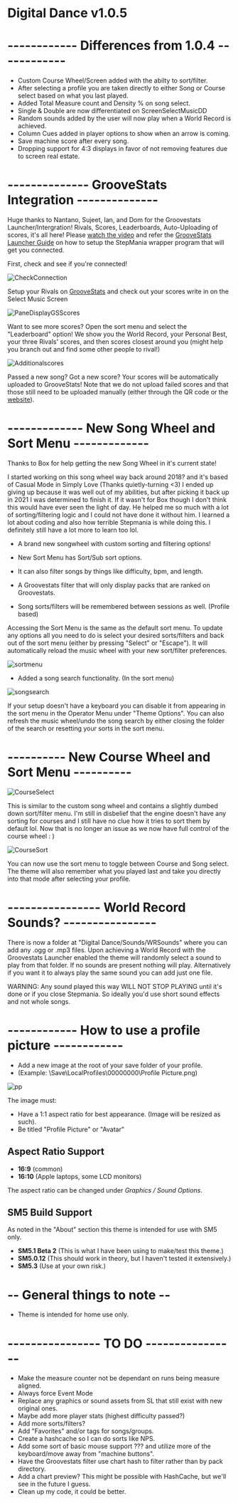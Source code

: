 # Digital Dance v1.0.5

# ------------ Differences from 1.0.4 ------------
- Custom Course Wheel/Screen added with the abilty to sort/filter.
- After selecting a profile you are taken directly to either Song or Course select based on what you last played.
- Added Total Measure count and Density % on song select.
- Single & Double are now differentiated on ScreenSelectMusicDD
- Random sounds added by the user will now play when a World Record is achieved.
- Column Cues added in player options to show when an arrow is coming.
- Save machine score after every song.
- Dropping support for 4:3 displays in favor of not removing features due to screen real estate.


# -------------- GrooveStats Integration --------------
Huge thanks to Nantano, Sujeet, Ian, and Dom for the Groovestats Launcher/Intergration!
Rivals, Scores, Leaderboards, Auto-Uploading of scores, it's all here! Please [watch the video](https://www.youtube.com/watch?v=8yMzp7xMQq0) and refer the [GrooveStats Launcher Guide](https://github.com/GrooveStats/gslauncher#readme) on how to setup the StepMania wrapper program that will get you connected.

First, check and see if you're connected!

![CheckConnection](https://i.imgur.com/QQOsCG9.png)

Setup your Rivals on [GrooveStats](https://groovestats.com/index.php?page=register&action=update) and check out your scores write in on the Select Music Screen

![PaneDisplayGSScores](https://i.imgur.com/BrTCdFy.png)

Want to see more scores? Open the sort menu and select the "Leaderboard" option! We show you the World Record, your Personal Best, your three Rivals' scores, and then scores closest around you (might help you branch out and find some other people to rival!)

![Additionalscores](https://i.imgur.com/YOiiCcr.png)

Passed a new song? Got a new score? Your scores will be automatically uploaded to GrooveStats! Note that we do not upload failed scores and that those still need to be uploaded manually (either through the QR code or the [website](https://groovestats.com/)).

# ------------- New Song Wheel and Sort Menu -------------
Thanks to Box for help getting the new Song Wheel in it's current state!

I started working on this song wheel way back around 2018? and it's based of Casual Mode in Simply Love (Thanks quietly-turning <3)
I ended up giving up because it was well out of my abilities, but after picking it back up in 2021 I was determined to finish it. If it wasn't for Box though I don't think this would have ever seen the light of day. He helped me so much with a lot of sorting/filtering logic and I could not have done it without him. I learned a lot about coding and also how terrible Stepmania is while doing this. I definitely still have a lot more to learn too lol.

- A brand new songwheel with custom sorting and filtering options!

- New Sort Menu has Sort/Sub sort options.

- It can also filter songs by things like difficulty, bpm, and length.

- A Groovestats filter that will only display packs that are ranked on Groovestats.

- Song sorts/filters will be remembered between sessions as well. (Profile based)

Accessing the Sort Menu is the same as the default sort menu. To update any options all you need to do is select your desired sorts/filters and back out of the sort menu (either by pressing "Select" or "Escape"). It will automatically reload the music wheel with your new sort/filter preferences.

![sortmenu](https://i.imgur.com/zxYdwMk.png)

- Added a song search functionality. (In the sort menu)

![songsearch](https://i.imgur.com/bZ4R32V.png)

If your setup doesn't have a keyboard you can disable it from appearing in the sort menu in the Operator Menu under "Theme Options".
You can also refresh the music wheel/undo the song search by either closing the folder of the search or resetting your sorts in the sort menu.

# ---------- New Course Wheel and Sort Menu ----------
![CourseSelect](https://i.imgur.com/8RCKKYN.png)

This is similar to the custom song wheel and contains a slightly dumbed down sort/filter menu.
I'm still in disbelief that the engine doesn't have any sorting for courses and I still have no clue how it tries to sort them by default lol.
Now that is no longer an issue as we now have full control of the course wheel : )

![CourseSort](https://i.imgur.com/HEt81CT.png)

You can now use the sort menu to toggle between Course and Song select. 
The theme will also remember what you played last and take you directly into that mode after selecting your profile.

# ---------------- World Record Sounds? ----------------
There is now a folder at "Digital Dance/Sounds/WRSounds" where you can add any .ogg or .mp3 files.
Upon achieving a World Record with the Groovestats Launcher enabled the theme will randomly select a sound to play from that folder.
If no sounds are present nothing will play.
Alternatively if you want it to always play the same sound you can add just one file.

WARNING: Any sound played this way WILL NOT STOP PLAYING until it's done or if you close Stepmania. So ideally you'd use short sound effects and not whole songs.

# ------------ How to use a profile picture ------------

- Add a new image at the root of your save folder of your profile.
- (Example: \Save\LocalProfiles\00000000\Profile Picture.png)

![pp](https://i.imgur.com/YDMuJjY.png)

The image must:
- Have a 1:1 aspect ratio for best appearance. (Image will be resized as such).
- Be titled "Profile Picture" or "Avatar"

## Aspect Ratio Support

  * <strong>16:9</strong> (common)
  * <strong>16:10</strong> (Apple laptops, some LCD monitors)
  
The aspect ratio can be changed under *Graphics / Sound Options*.

## SM5 Build Support
As noted in the "About" section this theme is intended for use with SM5 only.
* <strong>SM5.1 Beta 2</strong> (This is what I have been using to make/test this theme.)
* <strong>SM5.0.12</strong> (This should work in theory, but I haven't tested it extensively.)
* <strong>SM5.3</strong> (Use at your own risk.)


# -- General things to note --
- Theme is intended for home use only.

# ---------------- TO DO ----------------
- Make the measure counter not be dependant on runs being measure aligned.
- Always force Event Mode
- Replace any graphics or sound assets from SL that still exist with new original ones.
- Maybe add more player stats (highest difficulty passed?)
- Add more sorts/filters?
- Add "Favorites" and/or tags for songs/groups.
- Create a hashcache so I can do sorts like NPS.
- Add some sort of basic mouse support ??? and utilize more of the keyboard/move away from "machine buttons".
- Have the Groovestats filter use chart hash to filter rather than by pack directory.
- Add a chart preview? This might be possible with HashCache, but we'll see in the future I guess.
- Clean up my code, it could be better.